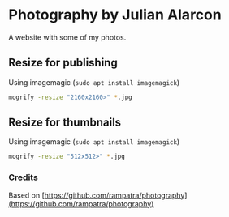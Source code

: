 # Photography by Julian Alarcon

A website with some of my photos.

## Resize for publishing

Using imagemagic (`sudo apt install imagemagick`)

```sh
mogrify -resize "2160x2160>" *.jpg
```

## Resize for thumbnails

Using imagemagic (`sudo apt install imagemagick`)

```sh
mogrify -resize "512x512>" *.jpg
```

### Credits

Based on [https://github.com/rampatra/photography](https://github.com/rampatra/photography)
